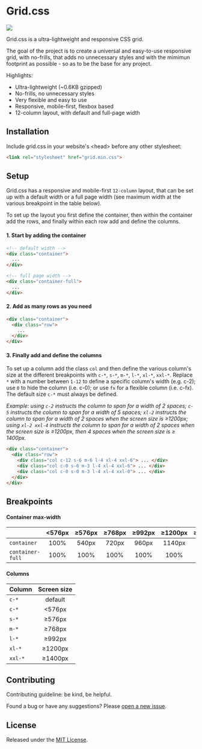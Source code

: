 # Grid.css

<img src="https://badgen.net/badgesize/gzip/smrlo/grid.css/master/grid.min.css">

Grid.css is a ultra-lightweight and responsive CSS grid.

The goal of the project is to create a universal and easy-to-use responsive grid, with no-frills, that adds no unnecessary styles and with the mimimun footprint as possible - so as to be the base for any project.

Highlights:
- Ultra-lightweight (~0.6KB gzipped)
- No-frills, no unnecessary styles
- Very flexible and easy to use
- Responsive, mobile-first, flexbox based
- 12-column layout, with default and full-page width


## Installation

Include grid.css in your website's &lt;head&gt; before any other stylesheet:

```html
<link rel="stylesheet" href="grid.min.css">
```


## Setup

Grid.css has a responsive and mobile-first `12-column` layout, that can be set up with a default width or a full page width (see maximum width at the various breakpoint in the table below).

To set up the layout you first define the container, then within the container add the rows, and finally within each row add and define the columns.


#### 1. Start by adding the container

```html
<!-- default width -->
<div class="container">
  ...
</div>

<!-- full page width -->
<div class="container-full">
  ...
</div>
```


#### 2. Add as many rows as you need

```html
<div class="container">
  <div class="row">
    ...
  </div>
</div>
```


#### 3. Finally add and define the columns

To set up a column add the class `col` and then define the various column's size at the different breakpoints with `c-*`, `s-*`, `m-*`, `l-*`, `xl-*`, `xxl-*`.
Replace `*` with a number between `1-12` to define a specific column's width (e.g. c-2); use `0` to hide the column (i.e. c-0); or use `fx` for a flexible column (i.e. c-fx). The default size `c-*` must always be defined.

*Example: using `c-2` instructs the column to span for a width of 2 spaces; `c-5` instructs the column to span for a width of 5 spaces; `xl-2` instructs the column to span for a width of 2 spaces when the screen size is ≥1200px; using `xl-2 xxl-4` instructs the column to span for a width of 2 spaces when the screen size is ≥1200px, then 4 spaces when the screen size is ≥ 1400px.*

```html
<div class="container">
  <div class="row">
    <div class="col c-12 s-6 m-6 l-4 xl-4 xxl-6"> ... </div>
    <div class="col c-0 s-6 m-3 l-4 xl-4 xxl-6"> ... </div>
    <div class="col c-0 s-0 m-3 l-4 xl-4 xxl-0"> ... </div>
  </div>
</div>
```


## Breakpoints


#### Container max-width

|                   | <576px   | ≥576px   | ≥768px   | ≥992px   | ≥1200px  | ≥1400px  |
|-------------------|:--------:|:--------:|:--------:|:--------:|:--------:|:--------:|
| `container`       | 100%     | 540px    | 720px    | 960px    | 1140px   | 1320px   |
| `container-full`  | 100%     | 100%     | 100%     | 100%     | 100%     | 100%     |


#### Columns

| Column          | Screen size       |
| --------------- | :---------------: |
| `c-*`           | default           |
| `c-*`           | <576px            |
| `s-*`           | ≥576px            |
| `m-*`           | ≥768px            |
| `l-*`           | ≥992px            |
| `xl-*`          | ≥1200px           |
| `xxl-*`         | ≥1400px           |


## Contributing

Contributing guideline: be kind, be helpful.

Found a bug or have any suggestions? Please [open a new issue](https://github.com/smrlo/grid.css/issues).


## License

Released under the [MIT License](https://github.com/smrlo/grid.css/blob/main/LICENSE).
